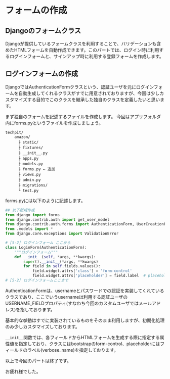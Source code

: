 # フォームの作成

## Djangoのフォームクラス
Djangoが提供しているフォームクラスを利用することで、バリデーションも含めたHTMLフォームを自動作成できます。このパートでは、ログイン時に利用するログインフォームと、サインアップ時に利用する登録フォームを作成します。

## ログインフォームの作成
DjangoではAuthenticationFormクラスという、認証ユーザを元にログインフォームを自動生成してくれるクラスがすでに用意されておりますが、今回は少しカスタマイズする目的でこのクラスを継承した独自のクラスを定義したいと思います。

まず独自のフォームを記述するファイルを作成します。
今回はアプリフォルダ内にforms.pyというファイルを作成しましょう。

```
techpit/
    amazon/
    　├ static/
    　├ fixtures/
    　├ __init__.py
    　├ apps.py
    　├ models.py
    　├ forms.py ← 追加
    　├ views.py　
    　├ admin.py
    　├ migrations/
    　└ test.py
```

forms.pyには以下のように記述します。
```py
## 以下新規作成
from django import forms
from django.contrib.auth import get_user_model
from django.contrib.auth.forms import AuthenticationForm, UserCreationForm
from .models import *
from django.core.exceptions import ValidationError

# [5-2] ログインフォーム ここから
class LoginForm(AuthenticationForm):
    """ログインフォーム"""
    def __init__(self, *args, **kwargs):
        super().__init__(*args, **kwargs)
        for field in self.fields.values():
            field.widget.attrs['class'] = 'form-control'
            field.widget.attrs['placeholder'] = field.label  # placeholderにフィールドのラベルを入れる
# [5-2] ログインフォームここまで
```

AuthenticationFormは、usernameとパスワードでの認証を実装してくれているクラスであり、ここでいうusernameは利用する認証ユーザのUSERNAME_FIELDプロパティ(すなわち今回のカスタムユーザではメールアドレス)を指しております。

基本的な挙動はすでに実装されているものをそのまま利用しますが、初期化処理のみ少しカスタマイズしております。

`__init__`関数では、各フィールドからHTMLフォームを生成する際に指定する属性値を指定しており、クラスにはbootstrapのform-control、placeholderにはフィールドのラベル(verbose_name)を指定しております。

以上で今回のパートは終了です。

お疲れ様でした。
